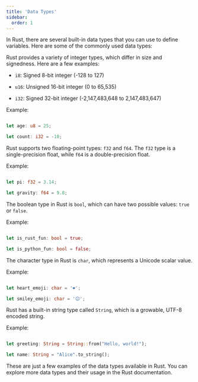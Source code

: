 ```yaml
---
title: 'Data Types'
sidebar:
  order: 1
---
```


 In Rust, there are several built-in data types that you can use to define variables. Here are some of the commonly used data types:





Rust provides a variety of integer types, which differ in size and signedness. Here are a few examples:



- `i8`: Signed 8-bit integer (-128 to 127)

- `u16`: Unsigned 16-bit integer (0 to 65,535)

- `i32`: Signed 32-bit integer (-2,147,483,648 to 2,147,483,647)



Example:



```rust

let age: u8 = 25;

let count: i32 = -10;

```





Rust supports two floating-point types: `f32` and `f64`. The `f32` type is a single-precision float, while `f64` is a double-precision float.



Example:



```rust

let pi: f32 = 3.14;

let gravity: f64 = 9.8;

```





The boolean type in Rust is `bool`, which can have two possible values: `true` or `false`.



Example:



```rust

let is_rust_fun: bool = true;

let is_python_fun: bool = false;

```





The character type in Rust is `char`, which represents a Unicode scalar value.



Example:



```rust

let heart_emoji: char = '❤';

let smiley_emoji: char = '😊';

```





Rust has a built-in string type called `String`, which is a growable, UTF-8 encoded string.



Example:



```rust

let greeting: String = String::from("Hello, world!");

let name: String = "Alice".to_string();

```



These are just a few examples of the data types available in Rust. You can explore more data types and their usage in the Rust documentation.
